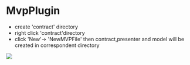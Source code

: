# MvpPlugin

- create 'contract' directory
- right click 'contract'directory
- click 'New'-> 'NewMVPFile' then contract,presenter and model will be created in correspondent directory

![](https://ws1.sinaimg.cn/large/006tNc79ly1fhxcvdwfg9g30x00iue83.gif)

